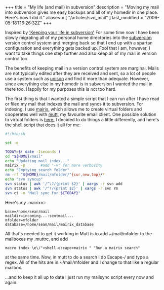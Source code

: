 +++
title = "My life (and mail) in subversion"
description = "Moving my mail into subversion gives me easy backups and all of my homedir in one place. Here's how I did it."
aliases = [ "/articles/svn_mail" ]
last_modified = "2006-05-18T16:26:32Z"
+++


Inspired by ['Keeping your life in subversion'][5] For some time now I
have been slowly migrating all of my personal home directories into the
[subversion][6] version control system and merging back so that I end up
with a spartan configuration and everything gets backed up. Fool that I
am, however, I want to take things one step further and also keep all
of my mail in version control too.

The benefits of keeping mail in a version control system are marginal.
Mails are not typically edited after they are received and sent, so a
lot of people use a system such as [unison][7] and find it more than
adequate. However, since everything else in my homedir is in subversion
I wanted the mail in there too. Happily for my purposes this is not too
hard.

The first thing is that I wanted a simple script that I can run after I
have read or filed my mail that indexes the mail and syncs it to
subversion. For indexing, I use [mairix,][8] which allows me to create
virtual folders and cooperates well with [mutt,][9] my favourite email
client. One possible solution to virtual folders is [here.][10] I decided
to do things a little differently, and here's the shell script that
does it all for me:

```sh
#!/bin/sh

set -e

TODAY=$( date -Iseconds )
cd "${HOME}/mail"
echo "Updating mail index..."
mairix -p       #add '-v' for more verbosity
echo "Emptying search folder"
rm -rf "${HOME}/mail/mfolder/"{cur,new,tmp}/*
echo "svn syncup"
svn status | awk '/^\?/{print $2}' | xargs -r svn add
svn status | awk '/^!/{print $2}' | xargs -r svn rm
svn ci -m "Mail sync for ${TODAY}"
```

Here's my .mairixrc:

```
base=/home/sean/mail
maildir=incoming...:sentmail...
mfolder=mfolder
database=/home/sean/mail/mairix_database
```

All that's needed to get it working in Mutt is to add ~/mail/mfolder to
the mailboxes my .muttrc, and add

```vim
macro index \e\/"<shell-escape>mairix " "Run a mairix search"
```

at the same time. Now, in
mutt to do a search I do Escape-/ and type a regex. All of the hits are
in ~/mail/mfolder and I change to that like a regular mailbox.

...and to keep it all up to date I just run my mailsync script every
now and again.

[5]: http://www.onlamp.com/pub/a/onlamp/2005/01/06/svn_homedir.html
[6]: http://subversion.tigris.org/
[7]: http://www.linuxjournal.com/article/7712
[8]: http://www.rc0.org.uk/mairix/
[9]: http://www.mutt.org/
[10]: http://larve.net/people/hugo/2003/scratchpad/VirtualFoldersInMutt.html
